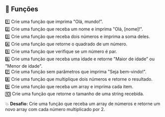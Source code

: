 ## 📂 Funções

1️⃣ Crie uma função que imprima "Olá, mundo!".  
2️⃣ Crie uma função que receba um nome e imprima "Olá, [nome]!".  
3️⃣ Crie uma função que receba dois números e imprima a soma deles.  
4️⃣ Crie uma função que retorne o quadrado de um número.  
5️⃣ Crie uma função que verifique se um número é par.  
6️⃣ Crie uma função que receba uma idade e retorne "Maior de idade" ou "Menor de idade".  
7️⃣ Crie uma função sem parâmetros que imprima "Seja bem-vindo!".  
8️⃣ Crie uma função que multiplique dois números e retorne o resultado.  
9️⃣ Crie uma função que receba um array e imprima cada item.  
🔟 Crie uma função que retorne o tamanho de uma string recebida.

💥 **Desafio:** Crie uma função que receba um array de números e retorne um novo array com cada número multiplicado por 2.

